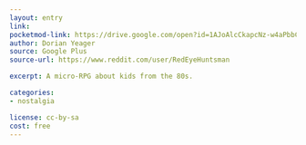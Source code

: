 ```yaml
---
layout: entry
link:
pocketmod-link: https://drive.google.com/open?id=1AJoAlcCkapcNz-w4aPbbC5bUGV-5su_R
author: Dorian Yeager
source: Google Plus
source-url: https://www.reddit.com/user/RedEyeHuntsman

excerpt: A micro-RPG about kids from the 80s.

categories:
- nostalgia

license: cc-by-sa
cost: free
---
```

